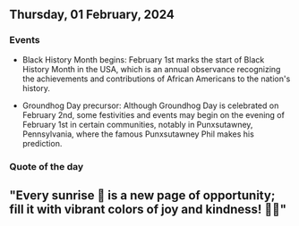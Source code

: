 ## Thursday, 01 February, 2024
### Events
- Black History Month begins: February 1st marks the start of Black History Month in the USA, which is an annual observance recognizing the achievements and contributions of African Americans to the nation's history.

- Groundhog Day precursor: Although Groundhog Day is celebrated on February 2nd, some festivities and events may begin on the evening of February 1st in certain communities, notably in Punxsutawney, Pennsylvania, where the famous Punxsutawney Phil makes his prediction.


### Quote of the day
"Every sunrise 🌅 is a new page of opportunity; fill it with vibrant colors of joy and kindness! 🌈✨"
-----
